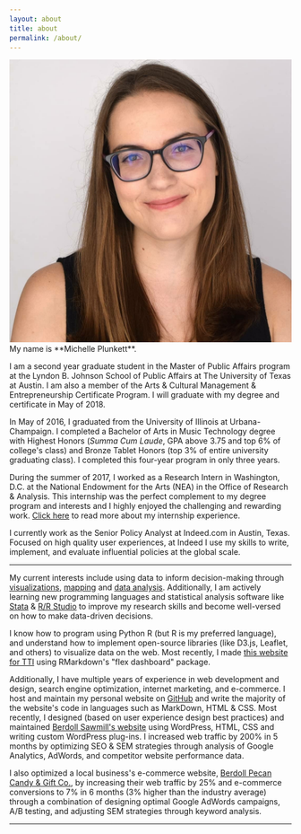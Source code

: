 ```yaml
---
layout: about
title: about
permalink: /about/
---
```


<img class="col one right" src="/img/Square_Headshot.png">
My name is **Michelle Plunkett**.

I am a second year graduate student in the Master of Public Affairs program at the Lyndon B. Johnson School of Public Affairs at The University of Texas at Austin. I am also a member of the Arts & Cultural Management & Entrepreneurship Certificate Program. I will graduate with my degree and certificate in May of 2018. 

In May of 2016, I graduated from the University of Illinois at Urbana-Champaign. I completed a Bachelor of Arts in Music Technology degree with Highest Honors (*Summa Cum Laude*, GPA above 3.75 and top 6% of college's class) and Bronze Tablet Honors (top 3% of entire university graduating class). I completed this four-year program in only three years. 

During the summer of 2017, I worked as a Research Intern in Washington, D.C. at the National Endowment for the Arts (NEA) in the Office of Research & Analysis. This internship was the perfect complement to my degree program and interests and I highly enjoyed the challenging and rewarding work. [Click here](https://michelle-plunkett.com/internship-reflection) to read more about my internship experience. 

I currently work as the Senior Policy Analyst at Indeed.com in Austin, Texas. Focused on high quality user experiences, at Indeed I use my skills to write, implement, and evaluate influential policies at the global scale.

***

My current interests include using data to inform decision-making through [visualizations](https://michelle-plunkett.com/projects/IMLS_Museums_Map/), [mapping](https://michelle-plunkett.com/projects/Raised_Median_Maps/) and [data analysis](https://michelle-plunkett.com/projects/Final_Statistical_Analysis/). Additionally, I am actively learning new programming languages and statistical analysis software like [Stata](https://michelle-plunkett.com/projects/aem-problem-set-4/) & [R/R Studio](https://michelle-plunkett.com/notebooks/2017-08-17-shapefiles-to-csv/) to improve my research skills and become well-versed on how to make data-driven decisions. 

I know how to program using Python R (but R is my preferred language), and understand how to implement open-source libraries (like D3.js, Leaflet, and others) to visualize data on the web. Most recently, I made [this website for TTI](https://michelle-plunkett.com/projects/Raised_Median_Maps/) using RMarkdown's "flex dashboard" package.

Additionally, I have multiple years of experience in web development and design, search engine optimization, internet marketing, and e-commerce. I host and maintain my personal website on [GitHub](https://github.com/michelleplunkett) and write the majority of the website's code in languages such as MarkDown, HTML & CSS. Most recently, I designed (based on user experience design best practices) and maintained [Berdoll Sawmill's website](https://berdollsawmill.com) using WordPress, HTML, CSS and writing custom WordPress plug-ins. I increased web traffic by 200% in 5 months by optimizing SEO & SEM strategies through analysis of Google Analytics, AdWords, and competitor website performance data. 

I also optimized a local business's e-commerce website, [Berdoll Pecan Candy & Gift Co.](https://www.berdollpecanfarm.com), by increasing their web traffic by 25% and e-commerce conversions to 7% in 6 months (3% higher than the industry average) through a combination of designing optimal Google AdWords campaigns, A/B testing, and adjusting SEM strategies through keyword analysis. 

-----

<br/>
<span class="contacticon center">
	<a href="mailto:michellep1994@gmail.com"><i class="fa fa-envelope-square"></i></a>
	<a href="https://github.com/michelleplunkett" target="_blank"><i class="fa fa-github-square"></i></a>
	<a href="https://www.linkedin.com/in/michellejane" target="_blank"><i class="fa fa-linkedin-square"></i></a>
	<a href="http://blog.michelle-plunkett.com" target="_blank"><i class="fa fa-tumblr-square"></i></a>
	<a href="https://twitter.com/michelleisatwin" target="_blank"><i class="fa fa-twitter-square"></i></a>
</span>
